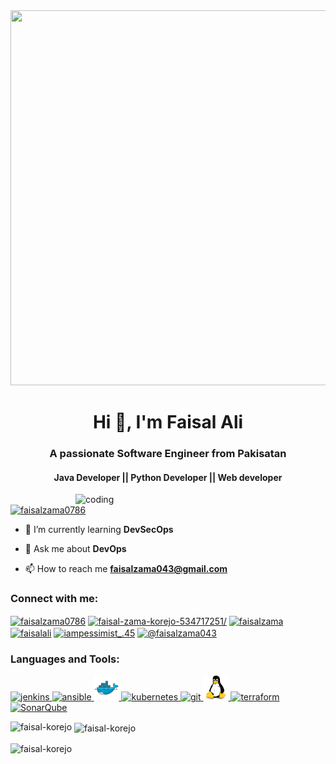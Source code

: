 <img height="600" width="1100" src="https://d1jnx9ba8s6j9r.cloudfront.net/blog/wp-content/uploads/2019/10/website.png">
<h1 align="center">Hi 👋, I'm Faisal Ali</h1>
<h3 align="center">A passionate Software Engineer from Pakisatan </h3>
<h4 align="center">Java Developer || Python Developer || Web developer </h4>
<img align="right" alt="coding" width=400 src="https://cdn.dribbble.com/users/1162077/screenshots/3848914/programmer.gif"> </p>

<p align="left"> <a href="https://twitter.com/faisalzama0786" target="blank"><img src="https://img.shields.io/twitter/follow/faisalzama0786?logo=twitter&style=for-the-badge" alt="faisalzama0786" /></a> </p>

- 🌱 I’m currently learning **DevSecOps**

- 💬 Ask me about **DevOps**

- 📫 How to reach me **faisalzama043@gmail.com**

<h3 align="left">Connect with me:</h3>
<p align="left">
<a href="https://twitter.com/faisalzama0786" target="blank"><img align="center" src="https://raw.githubusercontent.com/rahuldkjain/github-profile-readme-generator/master/src/images/icons/Social/twitter.svg" alt="faisalzama0786" height="30" width="40" /></a>
<a href="https://linkedin.com/in/faisal-zama-korejo-534717251/" target="blank"><img align="center" src="https://raw.githubusercontent.com/rahuldkjain/github-profile-readme-generator/master/src/images/icons/Social/linked-in-alt.svg" alt="faisal-zama-korejo-534717251/" height="30" width="40" /></a>
<a href="https://kaggle.com/faisalzama" target="blank"><img align="center" src="https://raw.githubusercontent.com/rahuldkjain/github-profile-readme-generator/master/src/images/icons/Social/kaggle.svg" alt="faisalzama" height="30" width="40" /></a>
<a href="https://fb.com/faisalali" target="blank"><img align="center" src="https://raw.githubusercontent.com/rahuldkjain/github-profile-readme-generator/master/src/images/icons/Social/facebook.svg" alt="faisalali" height="30" width="40" /></a>
<a href="https://instagram.com/iampessimist_.45" target="blank"><img align="center" src="https://raw.githubusercontent.com/rahuldkjain/github-profile-readme-generator/master/src/images/icons/Social/instagram.svg" alt="iampessimist_.45" height="30" width="40" /></a>
<a href="https://www.youtube.com/c/@faisalzama043" target="blank"><img align="center" src="https://raw.githubusercontent.com/rahuldkjain/github-profile-readme-generator/master/src/images/icons/Social/youtube.svg" alt="@faisalzama043" height="30" width="40" /></a>
</p>

<h3 align="left">Languages and Tools:</h3>
<p align="left">
  <!-- DevOps Tools -->
  <a href="https://www.jenkins.io/" target="_blank" rel="noreferrer">
    <img src="https://www.vectorlogo.zone/logos/jenkins/jenkins-icon.svg" alt="jenkins" width="40" height="40"/>
  </a>
  <a href="https://www.ansible.com/" target="_blank" rel="noreferrer">
    <img src="https://www.vectorlogo.zone/logos/ansible/ansible-icon.svg" alt="ansible" width="40" height="40"/>
  </a>
  <a href="https://www.docker.com/" target="_blank" rel="noreferrer">
    <img src="https://raw.githubusercontent.com/devicons/devicon/master/icons/docker/docker-original.svg" alt="docker" width="40" height="40"/>
  </a>
  <a href="https://kubernetes.io/" target="_blank" rel="noreferrer">
    <img src="https://www.vectorlogo.zone/logos/kubernetes/kubernetes-icon.svg" alt="kubernetes" width="40" height="40"/>
  </a>
  <a href="https://git-scm.com/" target="_blank" rel="noreferrer">
    <img src="https://www.vectorlogo.zone/logos/git-scm/git-scm-icon.svg" alt="git" width="40" height="40"/>
  </a>
  <a href="https://www.linux.org/" target="_blank" rel="noreferrer">
    <img src="https://raw.githubusercontent.com/devicons/devicon/master/icons/linux/linux-original.svg" alt="linux" width="40" height="40"/>
  </a>
  <a href="https://www.terraform.io/" target="_blank" rel="noreferrer">
    <img src="https://www.vectorlogo.zone/logos/terraformio/terraformio-icon.svg" alt="terraform" width="40" height="40"/>
  </a>
  <a href="https://www.sonarqube.org/" target="_blank" rel="noreferrer">
  <img src="https://www.aviator.co/blog/wp-content/uploads/2023/01/sonarqube-1024x567.png" alt="SonarQube" width="60" height="50"/>
</a>


<p><img align="left" src="https://github-readme-stats.vercel.app/api/top-langs?username=faisal-korejo&show_icons=true&locale=en&layout=compact" alt="faisal-korejo" /></p>

<p>&nbsp;<img align="center" src="https://github-readme-stats.vercel.app/api?username=faisal-korejo&show_icons=true&locale=en" alt="faisal-korejo" /></p>

<p><img align="center" src="https://github-readme-streak-stats.herokuapp.com/?user=faisal-korejo&" alt="faisal-korejo" /></p>

